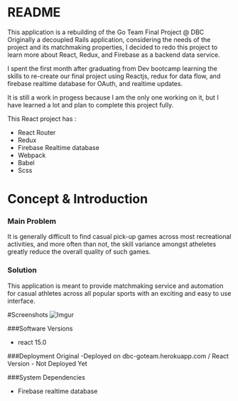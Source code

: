 # README

This application is a rebuilding of the Go Team Final Project @ DBC
Originally a decoupled Rails application, considering the needs of the project and its matchmaking properties, I decided to redo this project to learn more about React, Redux, and Firebase as a backend data service.

I spent the first month after graduating from Dev bootcamp learning the skills to re-create our final project using Reactjs, redux for data flow, and firebase realtime database for OAuth, and realtime updates.

It is still a work in progess because I am the only one working on it, but I have learned a lot and plan to complete this project fully.

This React project has :
- React Router
- Redux
- Firebase Realtime database
- Webpack
- Babel
- Scss


# Concept & Introduction

### Main Problem
It is generally difficult to find casual pick-up games across most recreational activities, and more often than not, the skill variance amongst atheletes greatly reduce the overall quality of such games.

### Solution
This application is meant to provide matchmaking service and automation for casual athletes across all popular sports with an exciting and easy to use interface. 

#Screenshots
![Imgur](http://i.imgur.com/TYQQp05.png)


###Software Versions
- react 15.0

###Deployment
Original -Deployed on dbc-goteam.herokuapp.com /
React Version - Not Deployed Yet

###System Dependencies
- Firebase realtime database



